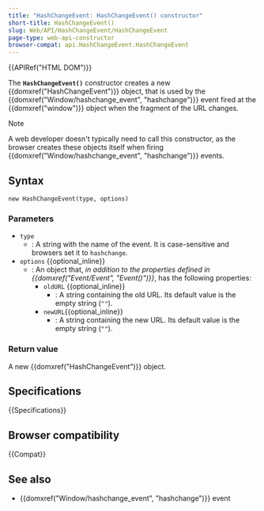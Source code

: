 ```yaml
---
title: "HashChangeEvent: HashChangeEvent() constructor"
short-title: HashChangeEvent()
slug: Web/API/HashChangeEvent/HashChangeEvent
page-type: web-api-constructor
browser-compat: api.HashChangeEvent.HashChangeEvent
---
```


{{APIRef("HTML DOM")}}

The **`HashChangeEvent()`** constructor creates a new {{domxref("HashChangeEvent")}} object, that is used by the {{domxref("Window/hashchange_event", "hashchange")}} event fired at the {{domxref("window")}} object when the fragment of the URL changes.

> [!NOTE]
> A web developer doesn't typically need to call this constructor, as the browser creates these objects itself when firing {{domxref("Window/hashchange_event", "hashchange")}} events.

## Syntax

```js-nolint
new HashChangeEvent(type, options)
```

### Parameters

- `type`
  - : A string with the name of the event.
    It is case-sensitive and browsers set it to `hashchange`.
- `options` {{optional_inline}}
  - : An object that, _in addition to the properties defined in {{domxref("Event/Event", "Event()")}}_, has the following properties:
    - `oldURL` {{optional_inline}}
      - : A string containing the old URL. Its default value is the empty string (`""`).
    - `newURL`{{optional_inline}}
      - : A string containing the new URL. Its default value is the empty string (`""`).

### Return value

A new {{domxref("HashChangeEvent")}} object.

## Specifications

{{Specifications}}

## Browser compatibility

{{Compat}}

## See also

- {{domxref("Window/hashchange_event", "hashchange")}} event

